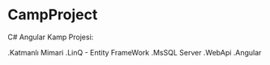 # CampProject
C# Angular Kamp Projesi:

.Katmanlı Mimari
.LinQ - Entity FrameWork
.MsSQL Server
.WebApi
.Angular
